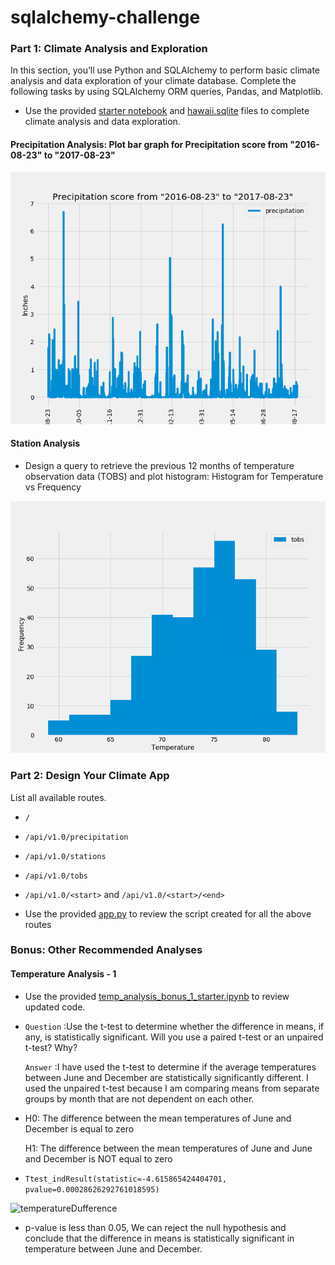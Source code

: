 # sqlalchemy-challenge

### Part 1: Climate Analysis and Exploration
In this section, you’ll use Python and SQLAlchemy to perform basic climate analysis and data exploration of your climate database. Complete the following tasks by using SQLAlchemy ORM queries, Pandas, and Matplotlib.

* Use the provided [starter notebook](climate_starter.ipynb) and [hawaii.sqlite](Resources) files to complete climate analysis and data exploration.

#### Precipitation Analysis: Plot bar graph for Precipitation score from "2016-08-23" to "2017-08-23"

![precipitation](Images/PrecipitationScore.png)
 
#### Station Analysis

* Design a query to retrieve the previous 12 months of temperature observation data (TOBS) and plot histogram: Histogram for Temperature vs Frequency

![station-histogram](Images/Histogram.png)
    
    
### Part 2: Design Your Climate App
List all available routes.
* `/`
* `/api/v1.0/precipitation`
* `/api/v1.0/stations`
* `/api/v1.0/tobs`
* `/api/v1.0/<start>` and `/api/v1.0/<start>/<end>`

* Use the provided [app.py](app.py) to review the script created for all the above routes

### Bonus: Other Recommended Analyses

#### Temperature Analysis - 1
* Use the provided [temp_analysis_bonus_1_starter.ipynb](temp_analysis_bonus_1_starter.py) to review updated code.

* ```Question``` :Use the t-test to determine whether the difference in means, if any, is statistically significant. Will you use a paired t-test or an unpaired t-test? Why?

  ```Answer```  :I have used the t-test to determine if the average temperatures between June and December are statistically significantly different. I used the unpaired t-test because I am comparing means from separate groups by month that are not dependent on each other.

* H0: The difference between the mean temperatures of June and December is equal to zero

  H1: The difference between the mean temperatures of June and June and December is NOT equal to zero 

* ```Ttest_indResult(statistic=-4.615865424404701, pvalue=0.00028626292761018595)```

![temperatureDufference](Images/Bonus_boxPlot.png)

* p-value is less than 0.05, We can reject the null hypothesis and conclude that the difference in means is statistically significant in temperature between June and December.
